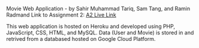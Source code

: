 Movie Web Application - by Sahir Muhammad Tariq, Sam Tang, and Ramin Radmand
Link to Assignment 2: [A2 Live Link](https://comp-3512-w22-team-03.herokuapp.com/)

This web application is hosted on Heroku and developed using PHP, JavaScript, CSS, HTML, and MySQL. Data (User and Movie) is stored in and retrived from a databased hosted on Google Cloud Platform. 
